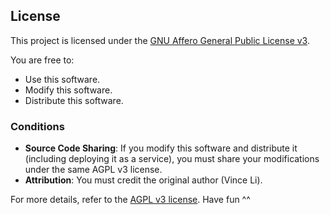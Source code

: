 ## License

This project is licensed under the [GNU Affero General Public License v3](https://www.gnu.org/licenses/agpl-3.0.html).

You are free to:

- Use this software.
- Modify this software.
- Distribute this software.

### Conditions

- **Source Code Sharing**: If you modify this software and distribute it (including deploying it as a service), you must share your modifications under the same AGPL v3 license.
- **Attribution**: You must credit the original author (Vince Li).

For more details, refer to the [AGPL v3 license](https://www.gnu.org/licenses/agpl-3.0.html).
Have fun ^^
